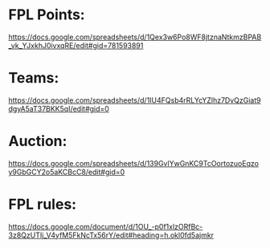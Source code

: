 # FPL Points: 
https://docs.google.com/spreadsheets/d/1Qex3w6Po8WF8jtznaNtkmzBPAB_vk_YJxkhJ0ivxqRE/edit#gid=781593891

# Teams: 
https://docs.google.com/spreadsheets/d/1IU4FQsb4rRLYcYZlhz7DvQzGiat9dgyA5aT37BKK5qI/edit#gid=0

# Auction:
https://docs.google.com/spreadsheets/d/139GvlYwGnKC9TcOortozuoEqzoy9GbGCY2o5aKCBcC8/edit#gid=0

# FPL rules:
https://docs.google.com/document/d/1OU_-p0f1xlzORfBc-3z8QzUTIj_V4yfM5FkNcTx56rY/edit#heading=h.okl0fd5ajmkr 